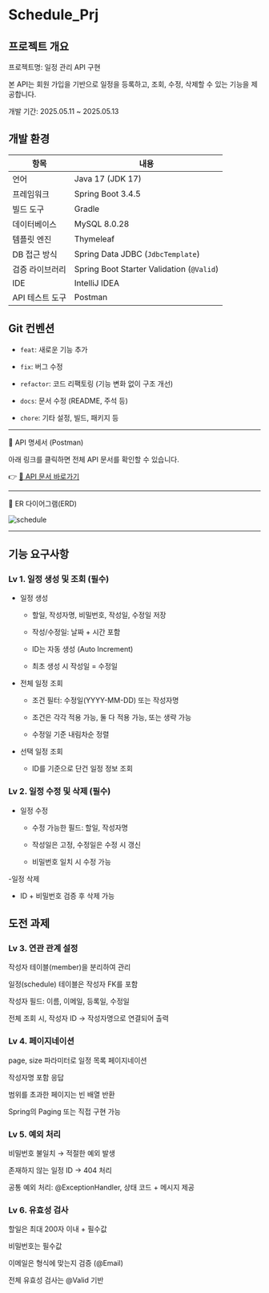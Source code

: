 # Schedule_Prj

## 프로젝트 개요

프로젝트명: 일정 관리 API 구현

본 API는 회원 가입을 기반으로 일정을 등록하고, 조회, 수정, 삭제할 수 있는 기능을 제공합니다.

개발 기간: 2025.05.11 ~ 2025.05.13

## 개발 환경

| 항목           | 내용                                      |
|----------------|-------------------------------------------|
| 언어           | Java 17 (JDK 17)                          |
| 프레임워크     | Spring Boot 3.4.5                         |
| 빌드 도구      | Gradle                                    |
| 데이터베이스   | MySQL 8.0.28                              |
| 템플릿 엔진     | Thymeleaf                                 |
| DB 접근 방식    | Spring Data JDBC (`JdbcTemplate`)         |
| 검증 라이브러리 | Spring Boot Starter Validation (`@Valid`) |
| IDE            | IntelliJ IDEA                             |
| API 테스트 도구 | Postman                                   |


## Git 컨벤션
- `feat`: 새로운 기능 추가

- `fix`: 버그 수정

- `refactor`: 	코드 리팩토링 (기능 변화 없이 구조 개선)

- `docs`: 문서 수정 (README, 주석 등)

- `chore`: 기타 설정, 빌드, 패키지 등

<hr>

📘 API 명세서 (Postman)

아래 링크를 클릭하면 전체 API 문서를 확인할 수 있습니다.

👉 [🔗 API 문서 바로가기](https://documenter.getpostman.com/view/34889512/2sB2qUmixj)

<hr>

📘 ER 다이어그램(ERD)

![schedule](https://github.com/user-attachments/assets/42133665-5e55-401b-bf45-6ffd5778dc61)

<hr>

## 기능 요구사항
### Lv 1. 일정 생성 및 조회 (필수)
- 일정 생성

  - 할일, 작성자명, 비밀번호, 작성일, 수정일 저장

  - 작성/수정일: 날짜 + 시간 포함

  - ID는 자동 생성 (Auto Increment)

  - 최초 생성 시 작성일 = 수정일

- 전체 일정 조회

  - 조건 필터: 수정일(YYYY-MM-DD) 또는 작성자명

  - 조건은 각각 적용 가능, 둘 다 적용 가능, 또는 생략 가능

  - 수정일 기준 내림차순 정렬

- 선택 일정 조회

  - ID를 기준으로 단건 일정 정보 조회

### Lv 2. 일정 수정 및 삭제 (필수)
- 일정 수정

  - 수정 가능한 필드: 할일, 작성자명

  - 작성일은 고정, 수정일은 수정 시 갱신

  - 비밀번호 일치 시 수정 가능

-일정 삭제

  - ID + 비밀번호 검증 후 삭제 가능

## 도전 과제
### Lv 3. 연관 관계 설정
 작성자 테이블(member)을 분리하여 관리

 일정(schedule) 테이블은 작성자 FK를 포함

 작성자 필드: 이름, 이메일, 등록일, 수정일

 전체 조회 시, 작성자 ID → 작성자명으로 연결되어 출력

### Lv 4. 페이지네이션
 page, size 파라미터로 일정 목록 페이지네이션

 작성자명 포함 응답

 범위를 초과한 페이지는 빈 배열 반환

 Spring의 Paging 또는 직접 구현 가능

### Lv 5. 예외 처리
 비밀번호 불일치 → 적절한 예외 발생

 존재하지 않는 일정 ID → 404 처리

 공통 예외 처리: @ExceptionHandler, 상태 코드 + 메시지 제공

### Lv 6. 유효성 검사
 할일은 최대 200자 이내 + 필수값

 비밀번호는 필수값

 이메일은 형식에 맞는지 검증 (@Email)

 전체 유효성 검사는 @Valid 기반
